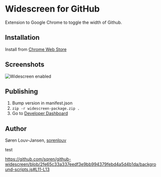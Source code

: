 Widescreen for GitHub
===========

Extension to Google Chrome to toggle the width of Github.

Installation
----------

Install from [Chrome Web Store](https://chrome.google.com/webstore/detail/github-widescreen/elikdceclccjilahimjfceoalhdbndan)

Screenshots
----------
![Widescreen enabled](/images/animation.gif)

Publishing
----------
1. Bump version in manifest.json
2. `zip -r widescreen-package.zip .`
3. Go to [Developer Dashboard](https://chrome.google.com/u/1/webstore/devconsole/)

Author
----------
Søren Louv-Jansen, [sorenlouv](https://twitter.com/sorenlouv)

test

https://github.com/sqren/github-widescreen/blob/2fe65c33a337eedf3e9bb994379febd4a5d4b1da/background-scripts.js#L11-L13

